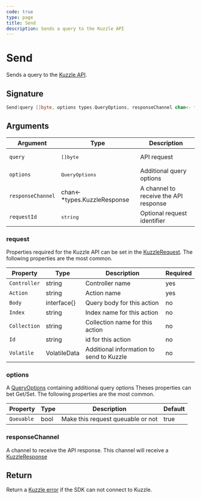 ```yaml
---
code: true
type: page
title: Send
description: Sends a query to the Kuzzle API
---
```


# Send

Sends a query to the [Kuzzle API](/core/2/api).

## Signature

```go
Send(query []byte, options types.QueryOptions, responseChannel chan<- *types.KuzzleResponse, requestId string) error
```

## Arguments

| Argument     | Type                                 | Description                 |
| ------------ | ------------------------------------ | --------------------------- |
| `query`      | <pre>[]byte</pre>        | API request                 |
| `options`    | <pre>QueryOptions</pre> | Additional query options    |
| `responseChannel` | chan<- \*types.KuzzleResponse | A channel to receive the API response | yes      |
| `requestId` | <pre>string</pre>        | Optional request identifier |

### **request**

Properties required for the Kuzzle API can be set in the [KuzzleRequest](https://github.com/kuzzleio/sdk-go/blob/master/types/kuzzle_request.go).
The following properties are the most common.

| Property     | Type         | Description                              | Required |
| ------------ | ------------ | ---------------------------------------- | -------- |
| `Controller` | string       | Controller name                          | yes      |
| `Action`     | string       | Action name                              | yes      |
| `Body`       | interface{}  | Query body for this action               | no       |
| `Index`      | string       | Index name for this action               | no       |
| `Collection` | string       | Collection name for this action          | no       |
| `Id`         | string       | id for this action                       | no       |
| `Volatile`   | VolatileData | Additional information to send to Kuzzle | no       |

### **options**

A [QueryOptions](https://github.com/kuzzleio/sdk-go/blob/master/types/query_options.go) containing additional query options
Theses properties can bet Get/Set.
The following properties are the most common.

| Property   | Type | Description                       | Default |
| ---------- | ---- | --------------------------------- | ------- |
| `Queuable` | bool | Make this request queuable or not | true    |

### **responseChannel**

A channel to receive the API response.
This channel will receive a [KuzzleResponse](https://github.com/kuzzleio/sdk-go/blob/master/types/kuzzle_response.go)

## Return

Return a [Kuzzle error](/sdk/go/3/essentials/error-handling) if the SDK can not connect to Kuzzle.